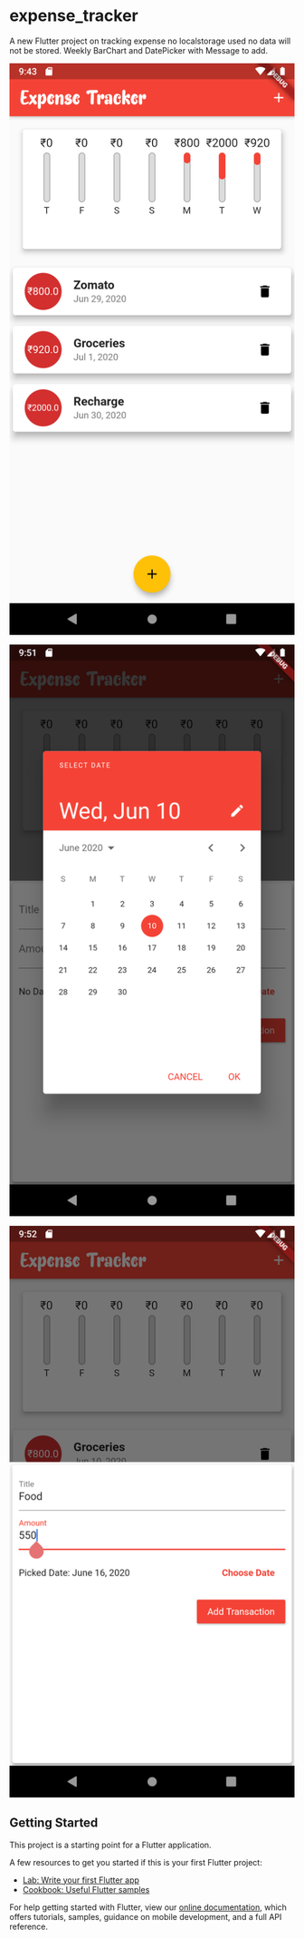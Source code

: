 # expense_tracker

A new Flutter project on tracking expense no localstorage used no data will not be stored. Weekly BarChart and DatePicker with Message to add.

![main_page](https://github.com/sksenapati007/ExpenseTrackerApp/blob/master/Expense%20Tracker%20ScreenShot.png)


![date_picker](https://github.com/sksenapati007/ExpenseTrackerApp/blob/master/Expense%20Tracker%20ScreenShot_1.png)

![transaction_add](https://github.com/sksenapati007/ExpenseTrackerApp/blob/master/Expense%20Tracker%20ScreenShot_2.png)



## Getting Started

This project is a starting point for a Flutter application.

A few resources to get you started if this is your first Flutter project:

- [Lab: Write your first Flutter app](https://flutter.dev/docs/get-started/codelab)
- [Cookbook: Useful Flutter samples](https://flutter.dev/docs/cookbook)

For help getting started with Flutter, view our
[online documentation](https://flutter.dev/docs), which offers tutorials,
samples, guidance on mobile development, and a full API reference.
